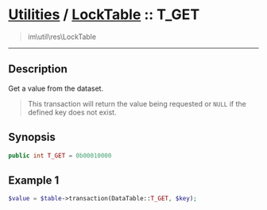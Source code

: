 # [Utilities](util.md) / [LockTable](util-LockTable.md) :: T_GET
 > im\util\res\LockTable
____

## Description
Get a value from the dataset.

 > This transaction will return the value being requested or `NULL` if the defined key does not exist.  

## Synopsis
```php
public int T_GET = 0b00010000
```

## Example 1
```php
$value = $table->transaction(DataTable::T_GET, $key);
```
